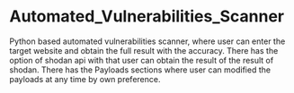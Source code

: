 # Automated_Vulnerabilities_Scanner
Python based automated vulnerabilities scanner, where user can enter the target website and obtain the full result with the accuracy. There has the option of shodan api with that user can obtain the result of the result of shodan. There has the Payloads sections where user can modified the payloads at any time by own preference. 
